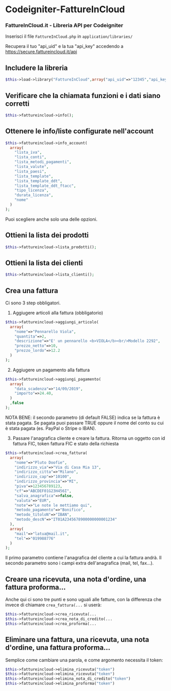 # Codeigniter-FattureInCloud
### FattureInCloud.it - Libreria API per Codeigniter

Inserisci il file `FattureInCloud.php` in `application/libraries/`

Recupera il tuo "api_uid" e la tua "api_key" accedendo a https://secure.fattureincloud.it/api

## Includere la libreria
```php
$this->load->library("FattureInCloud",array("api_uid"=>"12345","api_key"=>"1a2b3c4d5e6f7g8h9"));
```

## Verificare che la chiamata funzioni e i dati siano corretti
```php
$this->fattureincloud->info();
```

## Ottenere le info/liste configurate nell'account
```php
$this->fattureincloud->info_account(
  array(
    "lista_iva",
    "lista_conti",
    "lista_metodi_pagamenti",
    "lista_valute",
    "lista_paesi",
    "lista_template",
    "lista_template_ddt",
    "lista_template_ddt_ftacc",
    "tipo_licenza",
    "durata_licenza",
    "nome"
  )
);
```
Puoi scegliere anche solo una delle opzioni.

## Ottieni la lista dei prodotti
```php
$this->fattureincloud->lista_prodotti();
```

## Ottieni la lista dei clienti
```php
$this->fattureincloud->lista_clienti();
```

## Crea una fattura
Ci sono 3 step obbligatori.

1. Aggiugere articoli alla fattura (obbligatorio)
```php
$this->fattureincloud->aggiungi_articolo(
  array(
    "nome"=>"Pennarello Viola",
    "quantita"=>2,
    "descrizione"=>"E' un pennarello <b>VIOLA</b><br/>Modello 2292",
    "prezzo_netto"=>10,
    "prezzo_lordo"=>12.2
  )
);
```

2. Aggiugere un pagamento alla fattura
```php
$this->fattureincloud->aggiungi_pagamento(
  array(
    "data_scadenza"=>"14/09/2019",
    "importo"=>24.40,
  )
  ,false
);
```
NOTA BENE: il secondo parametro (di default FALSE) indica se la fattura è stata pagata.
Se pagata puoi passare TRUE oppure il nome del conto su cui è stata pagata (es. PayPal o Stripe o IBAN).

3. Passare l'anagrafica cliente e creare la fattura. Ritorna un oggetto con id fattura FIC, token fattura FIC e stato della richiesta
```php
$this->fattureincloud->crea_fattura(
  array(
    "nome"=>"Pluto Doofie",
    "indirizzo_via"=>"Via di Casa Mia 13",
    "indirizzo_citta"=>"Milano",
    "indirizzo_cap"=>"10100",
    "indirizzo_provincia"=>"MI",
    "piva"=>123456789123,
    "cf"=>"ABCDEF01G23H456I",
    "salva_anagrafica"=>false,
    "valuta"=>"EUR",
    "note"=>"Le note le mettiamo qui",
    "metodo_pagamento"=>"Bonifico",
    "metodo_titoloN"=>"IBAN",
    "metodo_descN"=>"IT01A2345678900000000001234"
  ),
  array(
    "mail"=>"latua@mail.it",
    "tel"=>"019988776"
  )
);
```
Il primo parametro contiene l'anagrafica del cliente a cui la fattura andrà.
Il secondo parametro sono i campi extra dell'anagrafica (mail, tel, fax...).



## Creare una ricevuta, una nota d'ordine, una fattura proforma...
Anche qui ci sono tre punti e sono uguali alle fatture, con la differenza che invece di chiamare `crea_fattura(...` si userà:
```php
$this->fattureincloud->crea_ricevuta(...
$this->fattureincloud->crea_nota_di_credito(...
$this->fattureincloud->crea_proforma(...
```


## Eliminare una fattura, una ricevuta, una nota d'ordine, una fattura proforma...
Semplice come cambiare una parola, e come argomento necessita il token:
```php
$this->fattureincloud->elimina_ricevuta("token")
$this->fattureincloud->elimina_ricevuta("token")
$this->fattureincloud->elimina_nota_di_credito("token")
$this->fattureincloud->elimina_proforma("token")
```

